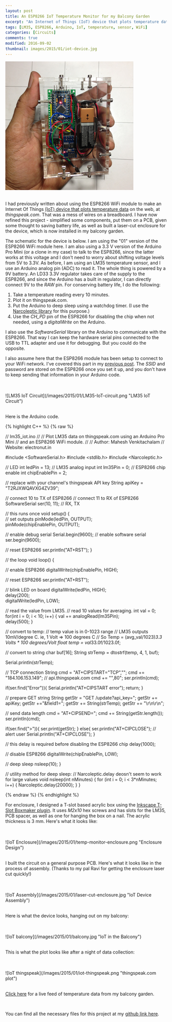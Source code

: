 ```yaml
---
layout: post
title: An ESP8266 IoT Temperature Monitor for my Balcony Garden
excerpt: "An Internet of Things (IoT) device that plots temperature data on thingspeak.com using an ESP8266 WiFi module, an Ardunino Pro Mini clone, and an LM35 sensor.."
tags: [LM35, ESP8266, Arduino, IoT, temperature, sensor, WiFi]
categories: [Circuits]
comments: true
modified: 2016-09-02
thumbnail: images/2015/01/iot-device.jpg
---
```


![IoT sensor](/images/2015/01/iot-device.jpg "IoT Temperature Sensor")
<br />
<br />

I had previously written about using the ESP8266 WiFi module to make
an Internet Of Things [(IoT) device that plots temperature data][1] on
the web, at *thingspeak.com*. That was a mess of wires on a
breadboard. I have now refined this project - simplified some
components, put them on a PCB, given some thought to saving battery
life, as well as built a laser-cut enclosure for the device, which is
now installed in my balcony garden.

The schematic for the device is below. I am using the "01" version of
the ESP8266 WiFi module here. I am also using a 3.3 V version of the
Arduino Pro Mini (or a clone in my case) to talk to the ESP8266, since
the latter works at this voltage and I don't need to worry about
shifting voltage levels from 5V to 3.3V. As before, I am using an LM35
temperature sensor, and I use an Arduino analog pin (ADC) to read
it. The whole thing is powered by a 9V battery. An LD33 3.3V
regulator takes care of the supply to the ESP8266, and since the
Arduino has a built in regulator, I can directly connect 9V to the
*RAW* pin. For conserving battery life, I do the following:

1. Take a temperature reading every 10 minutes.
2. Plot it on thingspeak.com.
3. Put the Arduino to deep sleep using a watchdog timer. (I use the [Narcoleptic library][4] for this purpose.)
4. Use the *CH_PD* pin of the ESP8266 for disabling the chip when not needed, using a *digitalWrite* on the Arduino.

I also use the *SoftwareSerial* library on the Arduino to communicate
with the ESP8266. That way I can keep the hardware serial pins
connected to the USB to TTL adapter and use it for debugging. But you
could do the opposite.

I also assume here that the ESP8266 module has been setup to connect
to your WiFi network. I've covered this part in my [previous
post][1]. The *SSID* and password are stored on the ESP8266 once you
set it up, and you don't have to keep sending that information in your
Arduino code.

<br />
<br />
![LM35 IoT Circuit](/images/2015/01/LM35-IoT-circuit.png "LM35 IoT Circuit")
<br />
<br />

Here is the Arduino code.

{% highlight C++ %}
{% raw %}

// lm35_iot.ino
//
// Plot LM35 data on thingspeak.com using an Arduino Pro Mini
// and an ESP8266 WiFi module.
//
// Author: Mahesh Venkitachalam
// Website: electronut.in

#include <SoftwareSerial.h>
#include <stdlib.h>
#include <Narcoleptic.h>

// LED
int ledPin = 13;
// LM35 analog input
int lm35Pin = 0;
// ESP8266 chip enable
int chipEnablePin = 2;

// replace with your channel's thingspeak API key
String apiKey = "T2RJXWQAVXG4ZV39";

// connect 10 to TX of ESP8266
// connect 11 to RX of ESP8266
SoftwareSerial ser(10, 11); // RX, TX

// this runs once
void setup() {                
  // set outputs
  pinMode(ledPin, OUTPUT);    
  pinMode(chipEnablePin, OUTPUT);    

  // enable debug serial
  Serial.begin(9600);
  // enable software serial
  ser.begin(9600);

  // reset ESP8266
  ser.println("AT+RST");
}

// the loop
void loop() {

  // enable ESP8266
  digitalWrite(chipEnablePin, HIGH);   

  // reset ESP8266
  ser.println("AT+RST");

  // blink LED on board
  digitalWrite(ledPin, HIGH);   
  delay(200);               
  digitalWrite(ledPin, LOW);

  // read the value from LM35.
  // read 10 values for averaging.
  int val = 0;
  for(int i = 0; i < 10; i++) {
      val += analogRead(lm35Pin);   
      delay(500);
  }

  // convert to temp:
  // temp value is in 0-1023 range
  // LM35 outputs 10mV/degree C. ie, 1 Volt => 100 degrees C
  // So Temp = (avg_val/1023)*3.3 Volts * 100 degrees/Volt
  float temp = val*33.0f/1023.0f;

  // convert to string
  char buf[16];
  String strTemp = dtostrf(temp, 4, 1, buf);

  Serial.println(strTemp);

  // TCP connection
  String cmd = "AT+CIPSTART=\"TCP\",\"";
  cmd += "184.106.153.149"; // api.thingspeak.com
  cmd += "\",80";
  ser.println(cmd);

  if(ser.find("Error")){
    Serial.println("AT+CIPSTART error");
    return;
  }

  // prepare GET string
  String getStr = "GET /update?api_key=";
  getStr += apiKey;
  getStr +="&field1=";
  getStr += String(strTemp);
  getStr += "\r\n\r\n";

  // send data length
  cmd = "AT+CIPSEND=";
  cmd += String(getStr.length());
  ser.println(cmd);

  if(ser.find(">")){
    ser.print(getStr);
  }
  else{
    ser.println("AT+CIPCLOSE");
    // alert user
    Serial.println("AT+CIPCLOSE");
  }

  // this delay is required before disabling the ESP8266 chip
  delay(1000);

  // disable ESP8266
  digitalWrite(chipEnablePin, LOW);   

  // deep sleep
  nsleep(10);
}

// utility method for deep sleep:
// Narcoleptic.delay deosn't seem to work for large values
void nsleep(int nMinutes) {
  for (int i = 0; i < 3*nMinutes; i++) {
    Narcoleptic.delay(20000);
  }
}

{% endraw %}
{% endhighlight %}

For enclosure, I designed a T-slot based acrylic box using the
[Inkscape T-Slot Boxmaker plugin][3]. It uses *M2x10* hex screws and
has slots for the LM35, PCB spacer, as well as one for hanging the box on a
nail. The acrylic thickness is 3 mm. Here's what it looks like:

<br />
<br />
![IoT Enclosure](/images/2015/01/temp-monitor-enclosure.png "Enclosure Design")
<br />
<br />

I built the circuit on a general purpose PCB. Here's what it looks
like in the process of assembly. (Thanks to my pal Ravi for getting
the enclosure laser cut quickly!)


<br />
<br />
![IoT Assembly](/images/2015/01/laser-cut-enclosure.jpg "IoT Device Assembly")
<br />
<br />

Here is what the device looks, hanging out on my balcony:

<br />
<br />
![IoT balcony](/images/2015/01/balcony.jpg "IoT in the Balcony")
<br />
<br />

This is what the plot looks like after a night of data collection:

<br />
<br />
![IoT thingspeak](/images/2015/01/iot-thingspeak.png "thingspeak.com plot")
<br />
<br />


[Click here][5] for a live feed of temperature data from my balcony garden.

<br />

You can find all the necessary files for this project at my [github link here][2].

[1]: http://electronut.in/an-iot-project-with-esp8266/
[2]: https://github.com/electronut/LM35-ESP8266-IoT
[3]: http://wyolum.com/t-slot-boxmaker/
[4]: https://code.google.com/p/narcoleptic/
[5]: https://thingspeak.com/channels/21281
